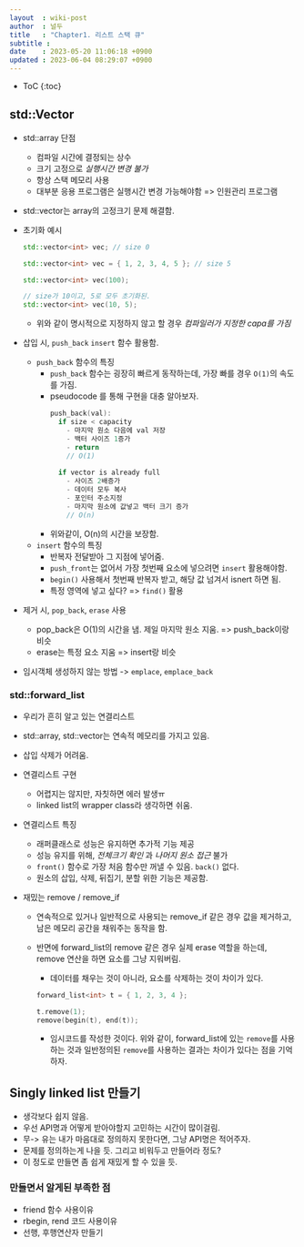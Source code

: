 ```yaml
---
layout  : wiki-post
author  : 널두
title   : "Chapter1. 리스트 스택 큐"
subtitle : 
date    : 2023-05-20 11:06:18 +0900
updated : 2023-06-04 08:29:07 +0900
---
```

* ToC
{:toc}

## std::Vector
- std::array 단점
  - 컴파일 시간에 결정되는 상수
  - 크기 고정으로 *실행시간 변경 불가*
  - 항상 스택 메모리 사용
  - 대부분 응용 프로그램은 실행시간 변경 가능해야함 => 인원관리 프로그램

- std::vector는 array의 고정크기 문제 해결함.
- 초기화 예시
  ```cpp
  std::vector<int> vec; // size 0
  
  std::vector<int> vec = { 1, 2, 3, 4, 5 }; // size 5

  std::vector<int> vec(100);
  
  // size가 10이고, 5로 모두 초기화된.
  std::vector<int> vec(10, 5);
  ```
  - 위와 같이 명시적으로 지정하지 않고 할 경우 *컴파일러가 지정한 capa를 가짐*

- 삽입 시, `push_back` `insert` 함수 활용함.
  - `push_back` 함수의 특징
    - `push_back` 함수는 굉장히 빠르게 동작하는데, 가장 빠를 경우 `O(1)`의 속도를 가짐.
    - pseudocode 를 통해 구현을 대충 알아보자.
      ```cpp
      push_back(val):
        if size < capacity
          - 마지막 원소 다음에 val 저장
          - 백터 사이즈 1증가
          - return
          // O(1)
          
        if vector is already full
          - 사이즈 2배증가
          - 데이터 모두 복사
          - 포인터 주소지정
          - 마지막 원소에 값넣고 백터 크기 증가
          // O(n)
      ``` 
    - 위와같이, O(n)의 시간을 보장함.
  - `insert` 함수의 특징
    - 반복자 전달받아 그 지점에 넣어줌.
    - `push_front`는 없어서 가장 첫번째 요소에 넣으려면 `insert` 활용해야함.
    - `begin()` 사용해서 첫번째 반복자 받고, 해당 값 넘겨서 isnert 하면 됨.
    - 특정 영역에 넣고 싶다? => `find()` 활용

- 제거 시, `pop_back`, `erase` 사용
  - pop_back은 O(1)의 시간을 냄. 제일 마지막 원소 지움. => push_back이랑 비슷
  - erase는 특정 요소 지움 => insert랑 비슷

- 임시객체 생성하지 않는 방법 -> `emplace`, `emplace_back`

### std::forward_list
- 우리가 흔히 알고 있는 연결리스트
- std::array, std::vector는 연속적 메모리를 가지고 있음.
- 삽입 삭제가 어려움.

- 연결리스트 구현
  - 어렵지는 않지만, 자칫하면 에러 발생ㅠ
  - linked list의 wrapper class라 생각하면 쉬움.

- 연결리스트 특징
  - 래퍼클래스로 성능은 유지하면 추가적 기능 제공
  - 성능 유지를 위해, *전체크기 확인* 과 *나머지 원소 접근* 불가
  - `front()` 함수로 가장 처음 함수만 꺼낼 수 있음. `back()` 없다.
  - 원소의 삽입, 삭제, 뒤집기, 분할 위한 기능은 제공함.
  
* 재밌는 remove / remove_if
  * 연속적으로 있거나 일반적으로 사용되는 remove_if 같은 경우 값을 제거하고, 남은 메모리 공간을 채워주는 동작을 함.
  * 반면에 forward_list의 remove 같은 경우 실제 erase 역할을 하는데, remove 연산을 하면 요소를 그냥 지워버림.
    * 데이터를 채우는 것이 아니라, 요소를 삭제하는 것이 차이가 있다.
    
    ```cpp
    forward_list<int> t = { 1, 2, 3, 4 };
    
    t.remove(1);
    remove(begin(t), end(t));
    ```
    
    * 임시코드를 작성한 것이다. 위와 같이, forward_list에 있는 `remove`를 사용하는 것과 일반정의된 `remove`를 사용하는 결과는 차이가 있다는 점을 기억하자.

## Singly linked list 만들기
* 생각보다 쉽지 않음.
* 우선 API명과 어떻게 받아야할지 고민하는 시간이 많이걸림.
* 무-> 유는 내가 마음대로 정의하지 못한다면, 그냥 API명은 적어주자.
* 문제를 정의하는게 나을 듯. 그리고 비워두고 만들어라 정도?
* 이 정도로 만들면 좀 쉽게 재밌게 할 수 있을 듯.

### 만들면서 알게된 부족한 점
* friend 함수 사용이유
* rbegin, rend 코드 사용이유
* 선행, 후행연산자 만들기 
